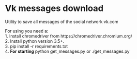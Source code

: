 <h1>Vk messages download</h1>
<p>Utility to save all messages of the social network vk.com</p>
<p>For using you need a:<br>
1. Install chromedriver from https://chromedriver.chromium.org/<br>
2. Install python version 3.5+.<br>
3. pip install -r requirements.txt<br>
4. <strong>For starting</strong> python get_messages.py or ./get_messages.py<br>
</p>
